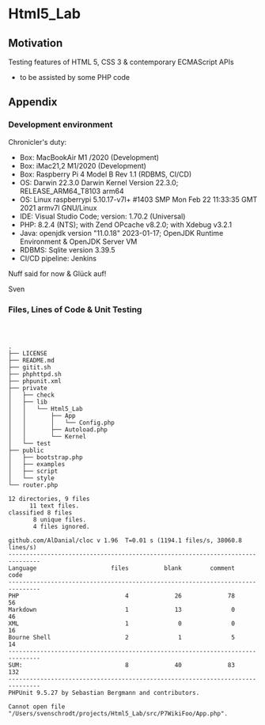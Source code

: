 # Html5_Lab

## Motivation
Testing features of HTML 5, CSS 3 &amp; contemporary ECMAScript APIs
- to be assisted by some PHP code


## Appendix

### Development environment 

 Chronicler's duty: 

 - Box: MacBookAir M1 /2020 (Development)
 - Box: iMac21,2 M1/2020 (Development)
 - Box: Raspberry Pi 4 Model B Rev 1.1 (RDBMS, CI/CD)
 - OS: Darwin 22.3.0 Darwin Kernel Version 22.3.0; RELEASE_ARM64_T8103 arm64
 - OS: Linux raspberrypi 5.10.17-v7l+ #1403 SMP Mon Feb 22 11:33:35 GMT 2021 armv7l GNU/Linux
 - IDE: Visual Studio Code; version: 1.70.2 (Universal)
 - PHP: 8.2.4 (NTS); with Zend OPcache v8.2.0; with Xdebug v3.2.1
 - Java: openjdk version "11.0.18" 2023-01-17; OpenJDK Runtime Environment  & OpenJDK Server VM
 - RDBMS: Sqlite version 3.39.5
 - CI/CD pipeline: Jenkins 


 Nuff said for now & Glück auf! 

 Sven

### Files, Lines of Code & Unit Testing
<pre>
<code>


.
├── LICENSE
├── README.md
├── gitit.sh
├── phphttpd.sh
├── phpunit.xml
├── private
│   ├── check
│   ├── lib
│   │   └── Html5_Lab
│   │       ├── App
│   │       │   └── Config.php
│   │       ├── Autoload.php
│   │       └── Kernel
│   └── test
├── public
│   ├── bootstrap.php
│   ├── examples
│   ├── script
│   └── style
└── router.php

12 directories, 9 files
      11 text files.
classified 8 files       8 unique files.                              
       4 files ignored.

github.com/AlDanial/cloc v 1.96  T=0.01 s (1194.1 files/s, 38060.8 lines/s)
-------------------------------------------------------------------------------
Language                     files          blank        comment           code
-------------------------------------------------------------------------------
PHP                              4             26             78             56
Markdown                         1             13              0             46
XML                              1              0              0             16
Bourne Shell                     2              1              5             14
-------------------------------------------------------------------------------
SUM:                             8             40             83            132
-------------------------------------------------------------------------------
PHPUnit 9.5.27 by Sebastian Bergmann and contributors.

Cannot open file "/Users/svenschrodt/projects/Html5_Lab/src/P7WikiFoo/App.php".

</code>
</pre>
